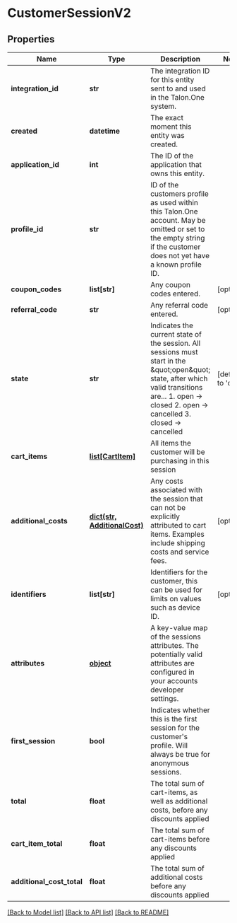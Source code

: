 # CustomerSessionV2

## Properties
Name | Type | Description | Notes
------------ | ------------- | ------------- | -------------
**integration_id** | **str** | The integration ID for this entity sent to and used in the Talon.One system. | 
**created** | **datetime** | The exact moment this entity was created. | 
**application_id** | **int** | The ID of the application that owns this entity. | 
**profile_id** | **str** | ID of the customers profile as used within this Talon.One account. May be omitted or set to the empty string if the customer does not yet have a known profile ID. | 
**coupon_codes** | **list[str]** | Any coupon codes entered. | [optional] 
**referral_code** | **str** | Any referral code entered. | [optional] 
**state** | **str** | Indicates the current state of the session. All sessions must start in the \&quot;open\&quot; state, after which valid transitions are...  1. open -&gt; closed 2. open -&gt; cancelled 3. closed -&gt; cancelled  | [default to 'open']
**cart_items** | [**list[CartItem]**](CartItem.md) | All items the customer will be purchasing in this session | 
**additional_costs** | [**dict(str, AdditionalCost)**](AdditionalCost.md) | Any costs associated with the session that can not be explicitly attributed to cart items. Examples include shipping costs and service fees. | [optional] 
**identifiers** | **list[str]** | Identifiers for the customer, this can be used for limits on values such as device ID. | [optional] 
**attributes** | [**object**](.md) | A key-value map of the sessions attributes. The potentially valid attributes are configured in your accounts developer settings.  | 
**first_session** | **bool** | Indicates whether this is the first session for the customer&#39;s profile. Will always be true for anonymous sessions. | 
**total** | **float** | The total sum of cart-items, as well as additional costs, before any discounts applied | 
**cart_item_total** | **float** | The total sum of cart-items before any discounts applied | 
**additional_cost_total** | **float** | The total sum of additional costs before any discounts applied | 

[[Back to Model list]](../README.md#documentation-for-models) [[Back to API list]](../README.md#documentation-for-api-endpoints) [[Back to README]](../README.md)


